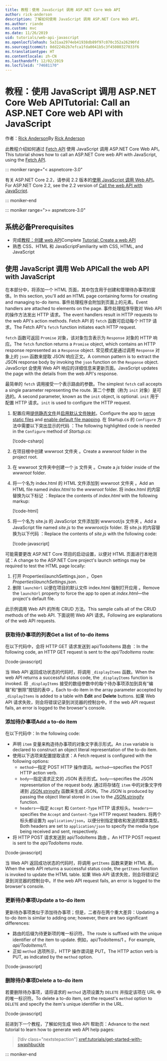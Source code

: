 ```yaml
---
title: 教程：使用 JavaScript 调用 ASP.NET Core Web API
author: rick-anderson
description: 了解如何使用 JavaScript 调用 ASP.NET Core Web API。
ms.author: riande
ms.custom: mvc
ms.date: 11/26/2019
uid: tutorials/web-api-javascript
ms.openlocfilehash: 5a31aa2974eb41938db89f97c070c352a26290fd
ms.sourcegitcommit: 0dd224b2b7efca1fda0041b5c3f45080327033f6
ms.translationtype: HT
ms.contentlocale: zh-CN
ms.lasthandoff: 12/02/2019
ms.locfileid: "74681170"
---
```

# <a name="tutorial-call-an-aspnet-core-web-api-with-javascript"></a><span data-ttu-id="7c5f6-103">教程：使用 JavaScript 调用 ASP.NET Core Web API</span><span class="sxs-lookup"><span data-stu-id="7c5f6-103">Tutorial: Call an ASP.NET Core web API with JavaScript</span></span>

<span data-ttu-id="7c5f6-104">作者：[Rick Anderson](https://twitter.com/RickAndMSFT)</span><span class="sxs-lookup"><span data-stu-id="7c5f6-104">By [Rick Anderson](https://twitter.com/RickAndMSFT)</span></span>

<span data-ttu-id="7c5f6-105">此教程介绍如何通过 [Fetch API](https://developer.mozilla.org/docs/Web/API/Fetch_API) 使用 JavaScript 调用 ASP.NET Core Web API。</span><span class="sxs-lookup"><span data-stu-id="7c5f6-105">This tutorial shows how to call an ASP.NET Core web API with JavaScript, using the [Fetch API](https://developer.mozilla.org/docs/Web/API/Fetch_API).</span></span>

::: moniker range="< aspnetcore-3.0"

<span data-ttu-id="7c5f6-106">有关 ASP.NET Core 2.2，请参阅 2.2 版本的[使用 JavaScript 调用 Web API](xref:tutorials/first-web-api#call-the-web-api-with-javascript)。</span><span class="sxs-lookup"><span data-stu-id="7c5f6-106">For ASP.NET Core 2.2, see the 2.2 version of [Call the web API with JavaScript](xref:tutorials/first-web-api#call-the-web-api-with-javascript).</span></span>

::: moniker-end

::: moniker range=">= aspnetcore-3.0"

## <a name="prerequisites"></a><span data-ttu-id="7c5f6-107">系统必备</span><span class="sxs-lookup"><span data-stu-id="7c5f6-107">Prerequisites</span></span>

* <span data-ttu-id="7c5f6-108">完成[教程：创建 web API](xref:tutorials/first-web-api)</span><span class="sxs-lookup"><span data-stu-id="7c5f6-108">Complete [Tutorial: Create a web API](xref:tutorials/first-web-api)</span></span>
* <span data-ttu-id="7c5f6-109">熟悉 CSS、HTML 和 JavaScript</span><span class="sxs-lookup"><span data-stu-id="7c5f6-109">Familiarity with CSS, HTML, and JavaScript</span></span>

## <a name="call-the-web-api-with-javascript"></a><span data-ttu-id="7c5f6-110">使用 JavaScript 调用 Web API</span><span class="sxs-lookup"><span data-stu-id="7c5f6-110">Call the web API with JavaScript</span></span>

<span data-ttu-id="7c5f6-111">在本部分中，将添加一个 HTML 页面，其中包含用于创建和管理待办事项的窗体。</span><span class="sxs-lookup"><span data-stu-id="7c5f6-111">In this section, you'll add an HTML page containing forms for creating and managing to-do items.</span></span> <span data-ttu-id="7c5f6-112">事件处理程序会附加到页面上的元素。</span><span class="sxs-lookup"><span data-stu-id="7c5f6-112">Event handlers are attached to elements on the page.</span></span> <span data-ttu-id="7c5f6-113">事件处理程序导致对 Web API 的操作方法发出 HTTP 请求。</span><span class="sxs-lookup"><span data-stu-id="7c5f6-113">The event handlers result in HTTP requests to the web API's action methods.</span></span> <span data-ttu-id="7c5f6-114">Fetch API 的 `fetch` 函数可启动每个 HTTP 请求。</span><span class="sxs-lookup"><span data-stu-id="7c5f6-114">The Fetch API's `fetch` function initiates each HTTP request.</span></span>

<span data-ttu-id="7c5f6-115">`fetch` 函数可返回 `Promise` 对象，该对象包含表示为 `Response` 对象的 HTTP 响应。</span><span class="sxs-lookup"><span data-stu-id="7c5f6-115">The `fetch` function returns a `Promise` object, which contains an HTTP response represented as a `Response` object.</span></span> <span data-ttu-id="7c5f6-116">常见模式是通过调用 `Response` 对象上的 `json` 函数来提取 JSON 响应正文。</span><span class="sxs-lookup"><span data-stu-id="7c5f6-116">A common pattern is to extract the JSON response body by invoking the `json` function on the `Response` object.</span></span> <span data-ttu-id="7c5f6-117">JavaScript 会使用 Web API 响应的详细信息来更新页面。</span><span class="sxs-lookup"><span data-stu-id="7c5f6-117">JavaScript updates the page with the details from the web API's response.</span></span>

<span data-ttu-id="7c5f6-118">最简单的 `fetch` 调用接受一个表示路由的参数。</span><span class="sxs-lookup"><span data-stu-id="7c5f6-118">The simplest `fetch` call accepts a single parameter representing the route.</span></span> <span data-ttu-id="7c5f6-119">第二个参数（称为 `init` 对象）是可选的。</span><span class="sxs-lookup"><span data-stu-id="7c5f6-119">A second parameter, known as the `init` object, is optional.</span></span> <span data-ttu-id="7c5f6-120">`init` 用于配置 HTTP 请求。</span><span class="sxs-lookup"><span data-stu-id="7c5f6-120">`init` is used to configure the HTTP request.</span></span>

1. <span data-ttu-id="7c5f6-121">配置应用[提供静态文件](/dotnet/api/microsoft.aspnetcore.builder.staticfileextensions.usestaticfiles#Microsoft_AspNetCore_Builder_StaticFileExtensions_UseStaticFiles_Microsoft_AspNetCore_Builder_IApplicationBuilder_)并[启用默认文件映射](/dotnet/api/microsoft.aspnetcore.builder.defaultfilesextensions.usedefaultfiles#Microsoft_AspNetCore_Builder_DefaultFilesExtensions_UseDefaultFiles_Microsoft_AspNetCore_Builder_IApplicationBuilder_)。</span><span class="sxs-lookup"><span data-stu-id="7c5f6-121">Configure the app to [serve static files](/dotnet/api/microsoft.aspnetcore.builder.staticfileextensions.usestaticfiles#Microsoft_AspNetCore_Builder_StaticFileExtensions_UseStaticFiles_Microsoft_AspNetCore_Builder_IApplicationBuilder_) and [enable default file mapping](/dotnet/api/microsoft.aspnetcore.builder.defaultfilesextensions.usedefaultfiles#Microsoft_AspNetCore_Builder_DefaultFilesExtensions_UseDefaultFiles_Microsoft_AspNetCore_Builder_IApplicationBuilder_).</span></span> <span data-ttu-id="7c5f6-122">在 Startup.cs 的 `Configure` 方法中需要以下突出显示的代码  ：</span><span class="sxs-lookup"><span data-stu-id="7c5f6-122">The following highlighted code is needed in the `Configure` method of *Startup.cs*:</span></span>

    [!code-csharp[](first-web-api/samples/3.0/TodoApi/StartupJavaScript.cs?highlight=8-9&name=snippet_configure)]

1. <span data-ttu-id="7c5f6-123">在项目根中创建 wwwroot 文件夹  。</span><span class="sxs-lookup"><span data-stu-id="7c5f6-123">Create a *wwwroot* folder in the project root.</span></span>

1. <span data-ttu-id="7c5f6-124">在 wwwroot 文件夹中创建一个 js 文件夹   。</span><span class="sxs-lookup"><span data-stu-id="7c5f6-124">Create a *js* folder inside of the *wwwroot* folder.</span></span>

1. <span data-ttu-id="7c5f6-125">将一个名为 index.html 的 HTML 文件添加到 wwwroot 文件夹   。</span><span class="sxs-lookup"><span data-stu-id="7c5f6-125">Add an HTML file named *index.html* to the *wwwroot* folder.</span></span> <span data-ttu-id="7c5f6-126">将 index.html 的内容替换为以下标记  ：</span><span class="sxs-lookup"><span data-stu-id="7c5f6-126">Replace the contents of *index.html* with the following markup:</span></span>

    [!code-html[](first-web-api/samples/3.0/TodoApi/wwwroot/index.html)]

1. <span data-ttu-id="7c5f6-127">将一个名为 site.js 的 JavaScript 文件添加到 wwwroot/js 文件夹   。</span><span class="sxs-lookup"><span data-stu-id="7c5f6-127">Add a JavaScript file named *site.js* to the *wwwroot/js* folder.</span></span> <span data-ttu-id="7c5f6-128">将 site.js 的内容替换为以下代码  ：</span><span class="sxs-lookup"><span data-stu-id="7c5f6-128">Replace the contents of *site.js* with the following code:</span></span>

    [!code-javascript[](first-web-api/samples/3.0/TodoApi/wwwroot/js/site.js?name=snippet_SiteJs)]

<span data-ttu-id="7c5f6-129">可能需要更改 ASP.NET Core 项目的启动设置，以便对 HTML 页面进行本地测试：</span><span class="sxs-lookup"><span data-stu-id="7c5f6-129">A change to the ASP.NET Core project's launch settings may be required to test the HTML page locally:</span></span>

1. <span data-ttu-id="7c5f6-130">打开 Properties\launchSettings.json  。</span><span class="sxs-lookup"><span data-stu-id="7c5f6-130">Open *Properties\launchSettings.json*.</span></span>
1. <span data-ttu-id="7c5f6-131">删除 `launchUrl` 以便在项目的默认文件 index.html 强制打开应用  。</span><span class="sxs-lookup"><span data-stu-id="7c5f6-131">Remove the `launchUrl` property to force the app to open at *index.html*&mdash;the project's default file.</span></span>

<span data-ttu-id="7c5f6-132">此示例调用 Web API 的所有 CRUD 方法。</span><span class="sxs-lookup"><span data-stu-id="7c5f6-132">This sample calls all of the CRUD methods of the web API.</span></span> <span data-ttu-id="7c5f6-133">下面说明 Web API 请求。</span><span class="sxs-lookup"><span data-stu-id="7c5f6-133">Following are explanations of the web API requests.</span></span>

### <a name="get-a-list-of-to-do-items"></a><span data-ttu-id="7c5f6-134">获取待办事项的列表</span><span class="sxs-lookup"><span data-stu-id="7c5f6-134">Get a list of to-do items</span></span>

<span data-ttu-id="7c5f6-135">在以下代码中，会将 HTTP GET 请求发送到 api/TodoItems 路由  ：</span><span class="sxs-lookup"><span data-stu-id="7c5f6-135">In the following code, an HTTP GET request is sent to the *api/TodoItems* route:</span></span>

[!code-javascript[](first-web-api/samples/3.0/TodoApi/wwwroot/js/site.js?name=snippet_GetItems)]

<span data-ttu-id="7c5f6-136">当 Web API 返回成功状态的代码时，将调用 `_displayItems` 函数。</span><span class="sxs-lookup"><span data-stu-id="7c5f6-136">When the web API returns a successful status code, the `_displayItems` function is invoked.</span></span> <span data-ttu-id="7c5f6-137">将 `_displayItems` 接受的数组参数中的每个待办事项添加到具有“编辑”和“删除”按钮的表中   。</span><span class="sxs-lookup"><span data-stu-id="7c5f6-137">Each to-do item in the array parameter accepted by `_displayItems` is added to a table with **Edit** and **Delete** buttons.</span></span> <span data-ttu-id="7c5f6-138">如果 Web API 请求失败，则会将错误记录到浏览器的控制台中。</span><span class="sxs-lookup"><span data-stu-id="7c5f6-138">If the web API request fails, an error is logged to the browser's console.</span></span>

### <a name="add-a-to-do-item"></a><span data-ttu-id="7c5f6-139">添加待办事项</span><span class="sxs-lookup"><span data-stu-id="7c5f6-139">Add a to-do item</span></span>

<span data-ttu-id="7c5f6-140">在以下代码中：</span><span class="sxs-lookup"><span data-stu-id="7c5f6-140">In the following code:</span></span>

* <span data-ttu-id="7c5f6-141">声明 `item` 变量来构造待办事项的对象文字表示形式。</span><span class="sxs-lookup"><span data-stu-id="7c5f6-141">An `item` variable is declared to construct an object literal representation of the to-do item.</span></span>
* <span data-ttu-id="7c5f6-142">使用以下选项来配置提取请求：</span><span class="sxs-lookup"><span data-stu-id="7c5f6-142">A Fetch request is configured with the following options:</span></span>
  * <span data-ttu-id="7c5f6-143">`method`&mdash;指定 POST HTTP 操作谓词。</span><span class="sxs-lookup"><span data-stu-id="7c5f6-143">`method`&mdash;specifies the POST HTTP action verb.</span></span>
  * <span data-ttu-id="7c5f6-144">`body`&mdash;指定请求正文的 JSON 表示形式。</span><span class="sxs-lookup"><span data-stu-id="7c5f6-144">`body`&mdash;specifies the JSON representation of the request body.</span></span> <span data-ttu-id="7c5f6-145">通过将存储在 `item` 中的对象文字传递到 [JSON.stringify](https://developer.mozilla.org/docs/Web/JavaScript/Reference/Global_Objects/JSON/stringify) 函数来生成 JSON。</span><span class="sxs-lookup"><span data-stu-id="7c5f6-145">The JSON is produced by passing the object literal stored in `item` to the [JSON.stringify](https://developer.mozilla.org/docs/Web/JavaScript/Reference/Global_Objects/JSON/stringify) function.</span></span>
  * <span data-ttu-id="7c5f6-146">`headers`&mdash;指定 `Accept` 和 `Content-Type` HTTP 请求标头。</span><span class="sxs-lookup"><span data-stu-id="7c5f6-146">`headers`&mdash;specifies the `Accept` and `Content-Type` HTTP request headers.</span></span> <span data-ttu-id="7c5f6-147">将两个标头都设置为 `application/json`，以便分别指定接收和发送的媒体类型。</span><span class="sxs-lookup"><span data-stu-id="7c5f6-147">Both headers are set to `application/json` to specify the media type being received and sent, respectively.</span></span>
* <span data-ttu-id="7c5f6-148">将 HTTP POST 请求发送到 api/TodoItems 路由  。</span><span class="sxs-lookup"><span data-stu-id="7c5f6-148">An HTTP POST request is sent to the *api/TodoItems* route.</span></span>

[!code-javascript[](first-web-api/samples/3.0/TodoApi/wwwroot/js/site.js?name=snippet_AddItem)]

<span data-ttu-id="7c5f6-149">当 Web API 返回成功状态的代码时，将调用 `getItems` 函数来更新 HTML 表。</span><span class="sxs-lookup"><span data-stu-id="7c5f6-149">When the web API returns a successful status code, the `getItems` function is invoked to update the HTML table.</span></span> <span data-ttu-id="7c5f6-150">如果 Web API 请求失败，则会将错误记录到浏览器的控制台中。</span><span class="sxs-lookup"><span data-stu-id="7c5f6-150">If the web API request fails, an error is logged to the browser's console.</span></span>

### <a name="update-a-to-do-item"></a><span data-ttu-id="7c5f6-151">更新待办事项</span><span class="sxs-lookup"><span data-stu-id="7c5f6-151">Update a to-do item</span></span>

<span data-ttu-id="7c5f6-152">更新待办事项类似于添加待办事项；但是，二者存在两个重大差异：</span><span class="sxs-lookup"><span data-stu-id="7c5f6-152">Updating a to-do item is similar to adding one; however, there are two significant differences:</span></span>

* <span data-ttu-id="7c5f6-153">路由的后缀为待更新项的唯一标识符。</span><span class="sxs-lookup"><span data-stu-id="7c5f6-153">The route is suffixed with the unique identifier of the item to update.</span></span> <span data-ttu-id="7c5f6-154">例如，api/TodoItems/1  。</span><span class="sxs-lookup"><span data-stu-id="7c5f6-154">For example, *api/TodoItems/1*.</span></span>
* <span data-ttu-id="7c5f6-155">正如 `method` 选项所示，HTTP 操作谓词是 PUT。</span><span class="sxs-lookup"><span data-stu-id="7c5f6-155">The HTTP action verb is PUT, as indicated by the `method` option.</span></span>

[!code-javascript[](first-web-api/samples/3.0/TodoApi/wwwroot/js/site.js?name=snippet_UpdateItem)]

### <a name="delete-a-to-do-item"></a><span data-ttu-id="7c5f6-156">删除待办事项</span><span class="sxs-lookup"><span data-stu-id="7c5f6-156">Delete a to-do item</span></span>

<span data-ttu-id="7c5f6-157">若要删除待办事项，请将请求的 `method` 选项设置为 `DELETE` 并指定该项在 URL 中的唯一标识符。</span><span class="sxs-lookup"><span data-stu-id="7c5f6-157">To delete a to-do item, set the request's `method` option to `DELETE` and specify the item's unique identifier in the URL.</span></span>

[!code-javascript[](first-web-api/samples/3.0/TodoApi/wwwroot/js/site.js?name=snippet_DeleteItem)]

<span data-ttu-id="7c5f6-158">前进到下一个教程，了解如何生成 Web API 帮助页：</span><span class="sxs-lookup"><span data-stu-id="7c5f6-158">Advance to the next tutorial to learn how to generate web API help pages:</span></span>

> [!div class="nextstepaction"]
> <xref:tutorials/get-started-with-swashbuckle>

::: moniker-end
